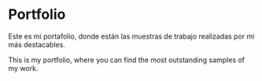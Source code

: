 # Portfolio
Este es mi portafolio, donde están las muestras de trabajo realizadas por mi más destacables.     

This is my portfolio, where you can find the most outstanding samples of my work.                                    

